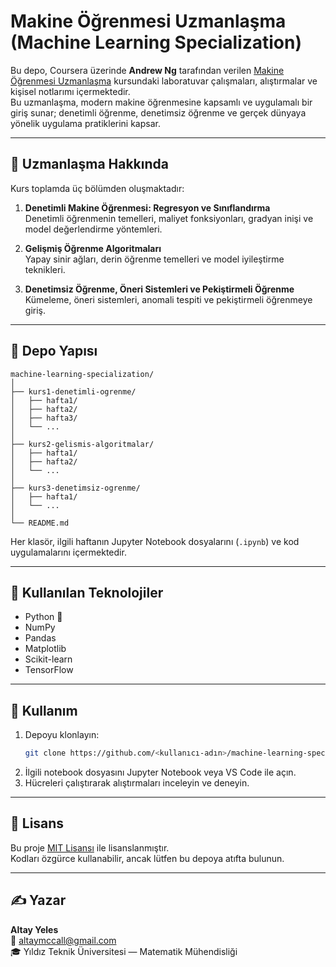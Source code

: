 # Makine Öğrenmesi Uzmanlaşma (Machine Learning Specialization)

Bu depo, Coursera üzerinde **Andrew Ng** tarafından verilen [Makine Öğrenmesi Uzmanlaşma](https://www.coursera.org/specializations/machine-learning-introduction) kursundaki laboratuvar çalışmaları, alıştırmalar ve kişisel notlarımı içermektedir.  
Bu uzmanlaşma, modern makine öğrenmesine kapsamlı ve uygulamalı bir giriş sunar; denetimli öğrenme, denetimsiz öğrenme ve gerçek dünyaya yönelik uygulama pratiklerini kapsar.

---

## 🧠 Uzmanlaşma Hakkında

Kurs toplamda üç bölümden oluşmaktadır:

1. **Denetimli Makine Öğrenmesi: Regresyon ve Sınıflandırma**  
   Denetimli öğrenmenin temelleri, maliyet fonksiyonları, gradyan inişi ve model değerlendirme yöntemleri.

2. **Gelişmiş Öğrenme Algoritmaları**  
   Yapay sinir ağları, derin öğrenme temelleri ve model iyileştirme teknikleri.

3. **Denetimsiz Öğrenme, Öneri Sistemleri ve Pekiştirmeli Öğrenme**  
   Kümeleme, öneri sistemleri, anomali tespiti ve pekiştirmeli öğrenmeye giriş.

---

## 📂 Depo Yapısı

```
machine-learning-specialization/
│
├── kurs1-denetimli-ogrenme/
│   ├── hafta1/
│   ├── hafta2/
│   ├── hafta3/
│   └── ...
│
├── kurs2-gelismis-algoritmalar/
│   ├── hafta1/
│   ├── hafta2/
│   └── ...
│
├── kurs3-denetimsiz-ogrenme/
│   ├── hafta1/
│   └── ...
│
└── README.md
```

Her klasör, ilgili haftanın Jupyter Notebook dosyalarını (`.ipynb`) ve kod uygulamalarını içermektedir.

---

## 🧩 Kullanılan Teknolojiler

- Python 🐍  
- NumPy  
- Pandas  
- Matplotlib  
- Scikit-learn  
- TensorFlow

---

## 🚀 Kullanım

1. Depoyu klonlayın:  
   ```bash
   git clone https://github.com/<kullanıcı-adın>/machine-learning-specialization.git
   ```
2. İlgili notebook dosyasını Jupyter Notebook veya VS Code ile açın.  
3. Hücreleri çalıştırarak alıştırmaları inceleyin ve deneyin.

---

## 📜 Lisans

Bu proje [MIT Lisansı](LICENSE) ile lisanslanmıştır.  
Kodları özgürce kullanabilir, ancak lütfen bu depoya atıfta bulunun.

---

## ✍️ Yazar

**Altay Yeles**  
📧 [altaymccall@gmail.com](mailto:altaymccall@gmail.com)  
🎓 Yıldız Teknik Üniversitesi — Matematik Mühendisliği
